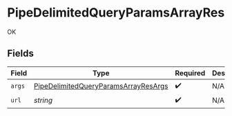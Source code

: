 # PipeDelimitedQueryParamsArrayRes

OK


## Fields

| Field                                                                                                   | Type                                                                                                    | Required                                                                                                | Description                                                                                             |
| ------------------------------------------------------------------------------------------------------- | ------------------------------------------------------------------------------------------------------- | ------------------------------------------------------------------------------------------------------- | ------------------------------------------------------------------------------------------------------- |
| `args`                                                                                                  | [PipeDelimitedQueryParamsArrayResArgs](../../models/operations/PipeDelimitedQueryParamsArrayResArgs.md) | :heavy_check_mark:                                                                                      | N/A                                                                                                     |
| `url`                                                                                                   | *string*                                                                                                | :heavy_check_mark:                                                                                      | N/A                                                                                                     |